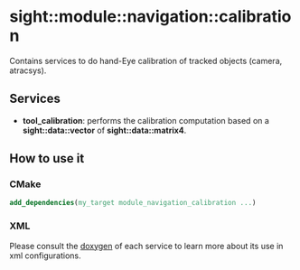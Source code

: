 # sight::module::navigation::calibration

 Contains services to do hand-Eye calibration of tracked objects (camera, atracsys).

## Services

- **tool_calibration**: performs the calibration computation based on a **sight::data::vector** of **sight::data::matrix4**. 

## How to use it

### CMake

```cmake
add_dependencies(my_target module_navigation_calibration ...)
```

### XML

Please consult the [doxygen](https://sight.pages.ircad.fr/sight) of each service to learn more about its use in xml configurations.
